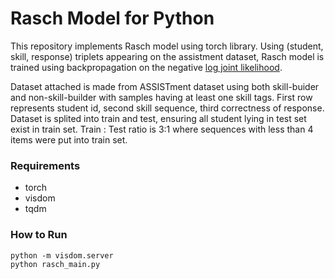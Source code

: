 # Rasch Model for Python

This repository implements Rasch model using torch library.
Using (student, skill, response) triplets appearing on the assistment dataset, Rasch model is trained using backpropagation on the negative [log joint likelihood](https://en.wikipedia.org/wiki/Rasch_model_estimation). 

Dataset attached is made from ASSISTment dataset using both skill-buider and non-skill-builder with samples having at least one skill tags. First row represents student id, second skill sequence, third correctness of response. Dataset is splited into train and test, ensuring all student lying in test set exist in train set. Train : Test ratio is 3:1 where sequences with less than 4 items were put into train set.

### Requirements

- torch
- visdom
- tqdm

### How to Run

```
python -m visdom.server
python rasch_main.py
```